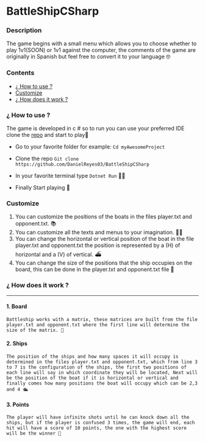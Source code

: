 # BattleShipCSharp
### Description
The game begins with a small menu which allows you to choose whether to play 1v1(SOON) or 1v1 against the computer, the comments of the game are originally in Spanish but feel free to convert it to your language 🤓
### Contents
- [¿ How to use ?](https://github.com/DanielReyes03/BattleShipCSharp#-how-to-use- " How to use")
- [Customize](https://github.com/DanielReyes03/BattleShipCSharp#customize "Customize")
- [¿ How does it work ?](https://github.com/DanielReyes03/BattleShipCSharp#How-does-it-works "How does it works")


### ¿ How to use ?
 The game is developed in c # so to run you can use your preferred IDE clone the [repo](https://github.com/DanielReyes03/BattleShipCSharp "repo") and start to play🚀
 - Go to your favorite folder for example:
 `Cd myAwesomeProject`
 
 - Clone the repo
 `Git clone https://github.com/DanielReyes03/BattleShipCSharp`
 
 - In your favorite terminal type `Dotnet Run` ✍🏽
 
 - Finally Start playing 👾
 
### Customize

1. You can customize the positions of the boats in the files player.txt and opponent.txt. 📚
2. You can customize all the texts and menus to your imagination. ✍🏽
3. You can change the horizontal or vertical position of the boat in the file player.txt and opponent.txt the position is represented by a (H) of horizontal and a (V) of vertical. ⛴
4. You can change the size of the positions that the ship occupies on the board, this can be done in the player.txt and opponent.txt file 🎯

### ¿ How does it work ?

------------



#### 1. Board
	Battleship works with a matrix, these matrices are built from the file player.txt and opponent.txt where the first line will determine the size of the matrix. 🎯

#### 2. Ships
	The position of the ships and how many spaces it will occupy is determined in the files player.txt and opponent.txt, which from line 3 to 7 is the configuration of the ships, the first two positions of each line will say in which coordinate they will be located, Next will be the position of the boat if it is horizontal or vertical and finally comes how many positions the boat will occupy which can be 2,3 and 4 🛳
	
#### 3. Points
	The player will have infinite shots until he can knock down all the ships, but if the player is confused 3 times, the game will end, each hit will have a score of 10 points, the one with the highest score will be the winner 👾
	
	
